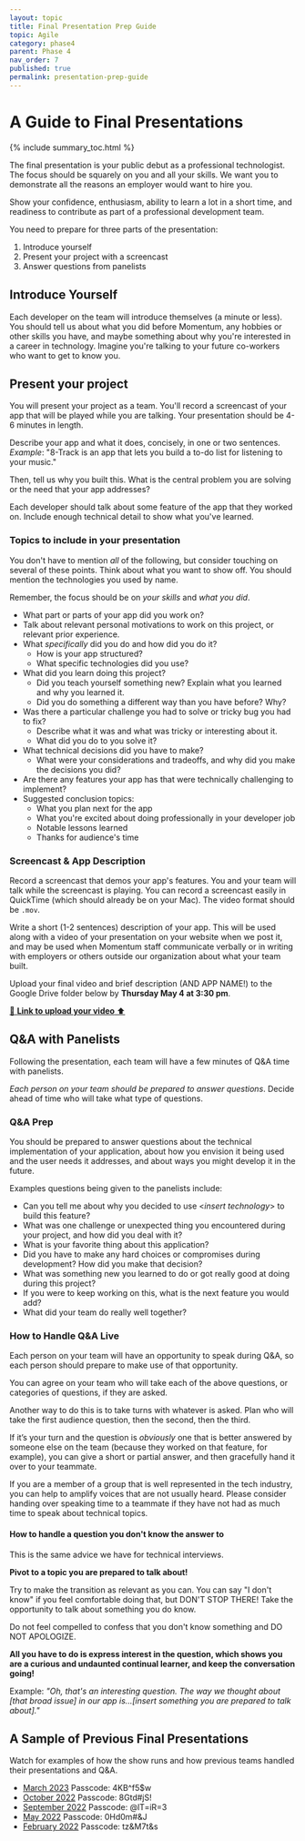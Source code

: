 ```yaml
---
layout: topic
title: Final Presentation Prep Guide
topic: Agile
category: phase4
parent: Phase 4
nav_order: 7
published: true
permalink: presentation-prep-guide
---
```


# A Guide to Final Presentations

{% include summary_toc.html %}

The final presentation is your public debut as a professional technologist. The focus should be squarely on you and all your skills. We want you to demonstrate all the reasons an employer would want to hire you. 

Show your confidence, enthusiasm, ability to learn a lot in a short time, and readiness to contribute as part of a professional development team.

You need to prepare for three parts of the presentation:

1. Introduce yourself
2. Present your project with a screencast
3. Answer questions from panelists

## Introduce Yourself

Each developer on the team will introduce themselves (a minute or less). You should tell us about what you did before Momentum, any hobbies or other skills you have, and maybe something about why you're interested in a career in technology. Imagine you're talking to your future co-workers who want to get to know you.

## Present your project

You will present your project as a team. You'll record a screencast of your app that will be played while you are talking. Your presentation should be 4-6 minutes in length.

Describe your app and what it does, concisely, in one or two sentences. _Example_: "8-Track is an app that lets you build a to-do list for listening to your music."

Then, tell us why you built this. What is the central problem you are solving or the need that your app addresses?

Each developer should talk about some feature of the app that they worked on. Include enough technical detail to show what you've learned.

### Topics to include in your presentation

You don't have to mention _all_ of the following, but consider touching on several of these points. Think about what you want to show off. You should mention the technologies you used by name.

Remember, the focus should be on _your skills_ and _what you did_.

- What part or parts of your app did you work on?
- Talk about relevant personal motivations to work on this project, or relevant prior experience.
- What _specifically_ did you do and how did you do it?
    - How is your app structured?
    - What specific technologies did you use?
- What did you learn doing this project?
    - Did you teach yourself something new? Explain what you learned and why you learned it.
    - Did you do something a different way than you have before? Why?
- Was there a particular challenge you had to solve or tricky bug you had to fix?
    - Describe what it was and what was tricky or interesting about it.
    - What did you do to you solve it?
- What technical decisions did you have to make?
    - What were your considerations and tradeoffs, and why did you make the decisions you did?
- Are there any features your app has that were technically challenging to implement?
- Suggested conclusion topics:
    - What you plan next for the app
    - What you're excited about doing professionally in your developer job
    - Notable lessons learned
    - Thanks for audience's time

### Screencast & App Description

Record a screencast that demos your app's features. You and your team will talk while the screencast is playing. You can record a screencast easily in QuickTime (which should already be on your Mac). The video format should be `.mov`.

Write a short (1-2 sentences) description of your app. This will be used along with a video of your presentation on your website when we post it, and may be used when Momentum staff communicate verbally or in writing with employers or others outside our organization about what your team built.

Upload your final video and brief description (AND APP NAME!) to the Google Drive folder below by **Thursday May 4 at 3:30 pm**.

[📁 **Link to upload your video** ⬆️   ](https://drive.google.com/drive/folders/1qvOTZdnTDGpRe1LwbcnfEm1wr_uUDZ9H?usp=sharing)

## Q&A with Panelists

Following the presentation, each team will have a few minutes of Q&A time with panelists.

_Each person on your team should be prepared to answer questions_. Decide ahead of time who will take what type of questions.

### Q&A Prep

You should be prepared to answer questions about the technical implementation of your application, about how you envision it being used and the user needs it addresses, and about ways you might develop it in the future.

Examples questions being given to the panelists include:

- Can you tell me about why you decided to use <_insert technology_> to build this feature?
- What was one challenge or unexpected thing you encountered during your project, and how did you deal with it?
- What is your favorite thing about this application?
- Did you have to make any hard choices or compromises during development? How did you make that decision?
- What was something new you learned to do or got really good at doing during this project?
- If you were to keep working on this, what is the next feature you would add?
- What did your team do really well together?

### How to Handle Q&A Live

Each person on your team will have an opportunity to speak during Q&A, so each person should prepare to make use of that opportunity.

You can agree on your team who will take each of the above questions, or categories of questions, if they are asked.

Another way to do this is to take turns with whatever is asked. Plan who will take the first audience question, then the second, then the third.

If it’s your turn and the question is _obviously_ one that is better answered by someone else on the team (because they worked on that feature, for example), you can give a short or partial answer, and then gracefully hand it over to your teammate.

If you are a member of a group that is well represented in the tech industry, you can help to amplify voices that are not usually heard. Please consider handing over speaking time to a teammate if they have not had as much time to speak about technical topics.

#### How to handle a question you don't know the answer to

This is the same advice we have for technical interviews.

**Pivot to a topic you are prepared to talk about!**

Try to make the transition as relevant as you can. You can say "I don't know" if you feel comfortable doing that, but DON'T STOP THERE! Take the opportunity to talk about something you do know.

Do not feel compelled to confess that you don't know something and DO NOT APOLOGIZE.

**All you have to do is express interest in the question, which shows you are a curious and undaunted continual learner, and keep the conversation going!**

Example: _"Oh, that's an interesting question. The way we thought about [that broad issue] in our app is...[insert something you are prepared to talk about]."_

## A Sample of Previous Final Presentations

Watch for examples of how the show runs and how previous teams handled their presentations and Q&A.

- [March 2023](https://us02web.zoom.us/rec/share/Fm3SSbqVkglll1j8PVb0Ti56tFQ0OpBEczoAhQTRyHXTuSwY999h8Li60YoaMkY9.IQL3JSACP-S1DThZ) Passcode: 4KB^f5$w
- [October 2022](https://us02web.zoom.us/rec/share/K_nuNEjNm1xysBMxm-mCQooyjA2GO6oSa9VNlkyE36n4ARODaieAcQcySGnYKpoZ.XO_2oalBqEOqux77?startTime=1666972872000) Passcode: 8Gtd#jS!
- [September 2022](https://us02web.zoom.us/rec/share/W3hu_wwwFWmD8tRVyXg0e8Om05mTN67gCpoYFyZdyw0cTaP8BWzDhDQuxCB7l5vc.DpKKulWOhnPfXPxa) Passcode: @lT=iR=3
- [May 2022](https://us02web.zoom.us/rec/share/XCq7Xv5pmrIJ4YMIYOQ8ytSQ1lQRBYzepYb8o7HzpDWZApzETI0VYKVRJBGznoqM.9DUr9Vq74zZ_PXeT) Passcode: 0Hd0m#&J
- [February 2022](https://us02web.zoom.us/rec/share/VtFkp6vJztn3cRbqX-rBRgoLov8rbT6R6v5-OwcNnn2YzdAtfNeY73PmV5yk.ChlY_xtilCowZZQI) Passcode: tz&M7t&s
